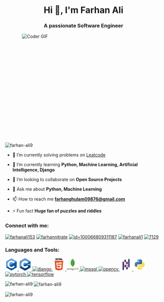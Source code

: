 <h1 align="center">Hi 👋, I'm Farhan Ali</h1>



<h3 align="center">A passionate Software Engineer</h3>

<img align="right" alt="Coder GIF" height=350 width=450 src="https://thumbs.gfycat.com/EvilNextDevilfish-small.gif" />

<p align="left"> <img src="https://komarev.com/ghpvc/?username=farhan-ali9&label=Profile%20views&color=0e75b6&style=flat" alt="farhan-ali9" /> </p>




- 🔭 I’m currently solving problems on [Leatcode](https://leetcode.com/farhanali1/)


- 🌱 I’m currently learning **Python, Machine Learning, Artificial Intelligence, Django**

- 👯 I’m looking to collaborate on **Open Source Projects**

- 💬 Ask me about **Python, Machine Learning**

- 📫 How to reach me **farhanghulam09876@gmail.com**

- ⚡ Fun fact **Huge fan of puzzles and riddles**

<h3 align="left">Connect with me:</h3>
<p align="left">
<a href="https://linkedin.com/in/farhanali153" target="blank"><img align="center" src="https://raw.githubusercontent.com/rahuldkjain/github-profile-readme-generator/master/src/images/icons/Social/linked-in-alt.svg" alt="farhanali153" height="30" width="40" /></a>
<a href="https://kaggle.com/farhannitrate" target="blank"><img align="center" src="https://raw.githubusercontent.com/rahuldkjain/github-profile-readme-generator/master/src/images/icons/Social/kaggle.svg" alt="farhannitrate" height="30" width="40" /></a>
<a href="https://fb.com/id=100066809311187" target="blank"><img align="center" src="https://raw.githubusercontent.com/rahuldkjain/github-profile-readme-generator/master/src/images/icons/Social/facebook.svg" alt="id=100066809311187" height="30" width="40" /></a>
<a href="https://www.leetcode.com/farhanali1" target="blank"><img align="center" src="https://raw.githubusercontent.com/rahuldkjain/github-profile-readme-generator/master/src/images/icons/Social/leet-code.svg" alt="farhanali1" height="30" width="40" /></a>
<a href="https://discord.gg/7129" target="blank"><img align="center" src="https://raw.githubusercontent.com/rahuldkjain/github-profile-readme-generator/master/src/images/icons/Social/discord.svg" alt="7129" height="30" width="40" /></a>
</p>

<h3 align="left">Languages and Tools:</h3>
<p align="left"> <a href="https://www.cprogramming.com/" target="_blank" rel="noreferrer"> <img src="https://raw.githubusercontent.com/devicons/devicon/master/icons/c/c-original.svg" alt="c" width="40" height="40"/> </a> <a href="https://www.w3schools.com/cpp/" target="_blank" rel="noreferrer"> <img src="https://raw.githubusercontent.com/devicons/devicon/master/icons/cplusplus/cplusplus-original.svg" alt="cplusplus" width="40" height="40"/> </a> <a href="https://www.djangoproject.com/" target="_blank" rel="noreferrer"> <img src="https://cdn.worldvectorlogo.com/logos/django.svg" alt="django" width="40" height="40"/> </a> <a href="https://www.w3.org/html/" target="_blank" rel="noreferrer"> <img src="https://raw.githubusercontent.com/devicons/devicon/master/icons/html5/html5-original-wordmark.svg" alt="html5" width="40" height="40"/> </a> <a href="https://www.mongodb.com/" target="_blank" rel="noreferrer"> <img src="https://raw.githubusercontent.com/devicons/devicon/master/icons/mongodb/mongodb-original-wordmark.svg" alt="mongodb" width="40" height="40"/> </a> <a href="https://www.microsoft.com/en-us/sql-server" target="_blank" rel="noreferrer"> <img src="https://www.svgrepo.com/show/303229/microsoft-sql-server-logo.svg" alt="mssql" width="40" height="40"/> </a> <a href="https://opencv.org/" target="_blank" rel="noreferrer"> <img src="https://www.vectorlogo.zone/logos/opencv/opencv-icon.svg" alt="opencv" width="40" height="40"/> </a> <a href="https://pandas.pydata.org/" target="_blank" rel="noreferrer"> <img src="https://raw.githubusercontent.com/devicons/devicon/2ae2a900d2f041da66e950e4d48052658d850630/icons/pandas/pandas-original.svg" alt="pandas" width="40" height="40"/> </a> <a href="https://www.python.org" target="_blank" rel="noreferrer"> <img src="https://raw.githubusercontent.com/devicons/devicon/master/icons/python/python-original.svg" alt="python" width="40" height="40"/> </a> <a href="https://pytorch.org/" target="_blank" rel="noreferrer"> <img src="https://www.vectorlogo.zone/logos/pytorch/pytorch-icon.svg" alt="pytorch" width="40" height="40"/> </a> <a href="https://www.tensorflow.org" target="_blank" rel="noreferrer"> <img src="https://www.vectorlogo.zone/logos/tensorflow/tensorflow-icon.svg" alt="tensorflow" width="40" height="40"/> </a> </p>
<p><img align="left" src="https://github-readme-stats.vercel.app/api/top-langs?username=farhan-ali9&show_icons=true&locale=en&layout=compact" alt="farhan-ali9" /></p>

<p>&nbsp;<img align="center" src="https://github-readme-stats.vercel.app/api?username=farhan-ali9&show_icons=true&locale=en" alt="farhan-ali9" /></p>

<p><img align="center" src="https://github-readme-streak-stats.herokuapp.com/?user=farhan-ali9&" alt="farhan-ali9" /></p>
